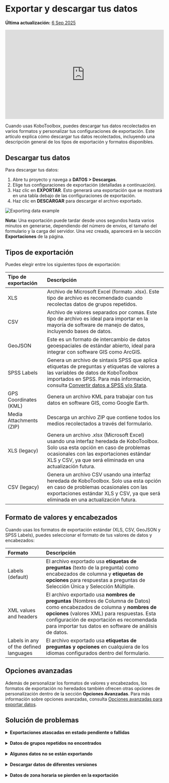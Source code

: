# Exportar y descargar tus datos
**Última actualización:** <a href="https://github.com/kobotoolbox/docs/blob/8a772b24abadb4e8d54f9716b798c5479432f0e6/source/export_download.md" class="reference">6 Sep 2025</a>

<iframe src="https://www.youtube.com/embed/bXzwvvnhj7U" style="width: 100%; aspect-ratio: 16 / 9; height: auto; border: 0;" title="YouTube video player" frameborder="0" allow="accelerometer; autoplay; clipboard-write; encrypted-media; gyroscope; picture-in-picture; web-share" allowfullscreen></iframe>

Cuando usas KoboToolbox, puedes descargar tus datos recolectados en varios formatos y personalizar tus configuraciones de exportación. Este artículo explica cómo descargar tus datos recolectados, incluyendo una descripción general de los tipos de exportación y formatos disponibles.

## Descargar tus datos

Para descargar tus datos:

1. Abre tu proyecto y navega a **DATOS > Descargas**.
2. Elige tus configuraciones de exportación (detalladas a continuación).
3. Haz clic en **EXPORTAR**. Esto generará una exportación que se mostrará en una tabla debajo de las configuraciones de exportación.
4. Haz clic en **DESCARGAR** para descargar el archivo exportado.

![Exporting data example](images/export_download/export.png)

<p class="note">
    <strong>Nota:</strong> Una exportación puede tardar desde unos segundos hasta varios minutos en generarse, dependiendo del número de envíos, el tamaño del formulario y la carga del servidor. Una vez creada, aparecerá en la sección <strong>Exportaciones</strong> de la página.
</p>

## Tipos de exportación

Puedes elegir entre los siguientes tipos de exportación:

| **Tipo de exportación**    | **Descripción**                                |
| :----------------- | :--------------------------------------------- |
| XLS               | Archivo de Microsoft Excel (formato .xlsx). Este tipo de archivo es recomendado cuando recolectas datos de grupos repetidos.                                  |
| CSV      | Archivo de valores separados por comas. Este tipo de archivo es ideal para importar en la mayoría de software de manejo de datos, incluyendo bases de datos.                                  |
| GeoJSON           | Este es un formato de intercambio de datos geoespaciales de estándar abierto, ideal para integrar con software GIS como ArcGIS.            |
| SPSS Labels           | Genera un archivo de sintaxis SPSS que aplica etiquetas de preguntas y etiquetas de valores a las variables de datos de KoboToolbox importados en SPSS. Para más información, consulta <a href="https://support.kobotoolbox.org/converting_to_spss_and_stata.html">Convertir datos a SPSS y/o Stata</a>.         |
| GPS Coordinates (KML)               | Genera un archivo KML para trabajar con tus datos en software GIS, como Google Earth.                               |
| Media Attachments (ZIP)               |  Descarga un archivo ZIP que contiene todos los medios recolectados a través del formulario.                               |
| XLS (legacy)              | Genera un archivo .xlsx (Microsoft Excel) usando una interfaz heredada de KoboToolbox. Solo usa esta opción en caso de problemas ocasionales con las exportaciones estándar XLS y CSV, ya que será eliminada en una actualización futura.                                  |
| CSV (legacy)               | Genera un archivo CSV usando una interfaz heredada de KoboToolbox. Solo usa esta opción en caso de problemas ocasionales con las exportaciones estándar XLS y CSV, ya que será eliminada en una actualización futura.                                  |

## Formato de valores y encabezados

Cuando usas los formatos de exportación estándar (XLS, CSV, GeoJSON y SPSS Labels), puedes seleccionar el formato de tus valores de datos y encabezados:

| **Formato**    | **Descripción**                                |
| :----------------- | :--------------------------------------------- |
| Labels (default)               | El archivo exportado usa <strong>etiquetas de preguntas</strong> (texto de la pregunta) como encabezados de columna y <strong>etiquetas de opciones</strong> para respuestas a preguntas de Selección Única y Selección Múltiple.                                  |
| XML values and headers      | El archivo exportado usa <strong>nombres de preguntas</strong> (Nombres de Columna de Datos) como encabezados de columna y <strong>nombres de opciones</strong> (valores XML) para respuestas. Esta configuración de exportación es recomendada para importar tus datos en software de análisis de datos.                                  |
| Labels in any of the defined languages           | El archivo exportado usa <strong>etiquetas de preguntas y opciones</strong> en cualquiera de los idiomas configurados dentro del formulario.            |

## Opciones avanzadas

Además de personalizar los formatos de valores y encabezados, los formatos de exportación no heredados también ofrecen otras opciones de personalización dentro de la sección **Opciones Avanzadas**. Para más información sobre opciones avanzadas, consulta [Opciones avanzadas para exportar datos](https://support.kobotoolbox.org/advanced_export.html).

## Solución de problemas

<details>
    <summary><strong>Exportaciones atascadas en estado pendiente o fallidas</strong></summary>
    
El tiempo de exportación depende del número de envíos, la complejidad del formulario y la carga actual del servidor. Si las exportaciones permanecen en estado pendiente durante un período prolongado:
- Elimina las exportaciones atascadas haciendo clic en el <i class="k-icon-trash"></i> <strong>ícono de papelera.</strong>
- Reintenta la exportación haciendo clic en el botón <strong>EXPORTAR</strong> nuevamente.
- Evita crear múltiples exportaciones rápidamente, ya que esto puede sobrecargar el servidor y reducir el rendimiento para todos/as los/as usuarios/as.

<p class="note">
    <strong>Nota:</strong> Las exportaciones agotarán el tiempo de espera y se mostrarán como <strong>fallidas</strong> después de 30 minutos. Este límite a nivel del servidor puede requerir que filtres el número de envíos incluidos en la exportación para completarla dentro del tiempo permitido. Un ejemplo de cómo hacer esto se discute en el <a href="https://community.kobotoolbox.org/t/how-to-download-data-between-two-dates-from-date-to-date/25569/4">Foro de la comunidad</a>.
</p>

Si continúas experimentando problemas al exportar tus datos, por favor publica en el <a href="https://community.kobotoolbox.org/">Foro de la comunidad</a>.
</details>

<br>

<details>
    <summary><strong>Datos de grupos repetidos no encontrados</strong></summary>
Solo el <b>formato XLS</b> soporta datos de grupos repetidos. Cada grupo repetido será exportado <strong>como una hoja separada</strong> en el archivo exportado. Las descargas CSV solo proporcionarán los datos principales, sin datos de grupos repetidos. 
<br><br>
Para más información sobre exportar y usar datos de grupos repetidos, consulta <a href="https://support.kobotoolbox.org/managing_repeat_groups.html">Manejo de datos de grupos repetidos</a>.    
</details>

<br>

<details>
    <summary><strong>Algunos datos no se están exportando</strong></summary>
    Si algunos de tus datos no se están exportando, verifica las <a href="https://support.kobotoolbox.org/advanced_export.html">opciones avanzadas</a>. Por ejemplo, asegúrate de que los datos de todas las versiones de tu formulario estén seleccionados para exportación.
</details>

<br>

<details>
    <summary><strong>Descargar datos de diferentes versiones</strong></summary>
    Cuando descargas datos que incluyen múltiples versiones del formulario, puedes encontrar cambios en el formato de tus archivos de datos. 
</details>

<br>

<details>
    <summary><strong>Datos de zona horaria se pierden en la exportación</strong></summary>
    Los formatos de tiempo de Excel no soportan datos de zona horaria. Por lo tanto, cualquier dato de zona horaria en el valor de respuesta será eliminado durante la exportación XLS. Para retener esta información, marca la opción de exportar fechas como valores de texto. 
<br><br>
Para más información sobre esta configuración, consulta <a href="https://support.kobotoolbox.org/advanced_export.html">Opciones avanzadas para exportar datos</a>.
</details>
